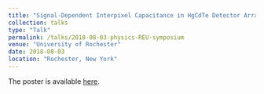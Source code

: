 ```yaml
---
title: "Signal-Dependent Interpixel Capacitance in HgCdTe Detector Arrays for NEOCam"
collection: talks
type: "Talk"
permalink: /talks/2018-08-03-physics-REU-symposium
venue: "University of Rochester"
date: 2018-08-03
location: "Rochester, New York"
---
```


The poster is available [here](https://abulatek.github.io/files/abulatek_UR_REU_presentation.pdf).